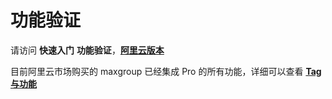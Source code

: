 # 功能验证

请访问 **快速入门** **功能验证**，[**阿里云版本**](https://docs.spotmaxtech.com/maxgroup-shuo-ming-wen-dang/kuai-su-ru-men/gong-neng-yan-zheng/e-li-yun)

目前阿里云市场购买的 maxgroup 已经集成 Pro 的所有功能，详细可以查看 [**Tag与功能**](https://docs.spotmaxtech.com/maxgroup-shuo-ming-wen-dang/tag-yu-gong-neng)

